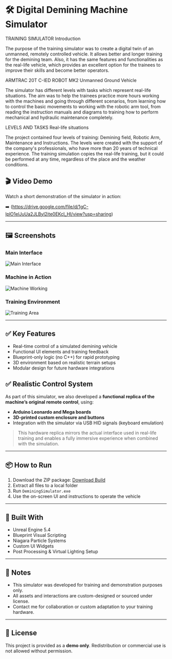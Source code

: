 # 🛠️ Digital Demining Machine Simulator

TRAINING SIMULATOR
Introduction

The purpose of the training simulator was to create a digital twin of an unmanned, remotely controlled vehicle. It allows better and longer training for the demining team. Also, it has the same features and functionalities as the real-life vehicle, which provides an excellent option for the trainees to improve their skills and become better operators.

ARMTRAC 20T C-IED ROBOT MK2
Unmanned Ground Vehicle

The simulator has different levels with tasks which represent real-life situations. The aim was to help the trainees practice more hours working with the machines and going through different scenarios, from learning how to control the basic movements to working with the robotic arm tool, from reading the instruction manuals and diagrams to training how to perform mechanical and hydraulic maintenance completely.

LEVELS AND TASKS
Real-life situations

The project contained four levels of training: Demining field, Robotic Arm, Maintenance and Instructions. The levels were created with the support of the company's professionals, who have more than 20 years of technical experience. The training simulation copies the real-life training, but it could be performed at any time, regardless of the place and the weather conditions.

## 🎬 Video Demo

Watch a short demonstration of the simulator in action:

➡️ (https://drive.google.com/file/d/1gC-lplO1elJuUa2JLByl2ite0EKcl_HI/view?usp=sharing)

---

## 🖼️ Screenshots

### Main Interface
![Main Interface](Screenshots/main_ui.png)

### Machine in Action
![Machine Working](Screenshots/machine_working.png)

### Training Environment
![Training Area](Screenshots/training_zone.png)

---

## ✅ Key Features

- Real-time control of a simulated demining vehicle
- Functional UI elements and training feedback
- Blueprint-only logic (no C++) for rapid prototyping
- 3D environment based on realistic terrain setups
- Modular design for future hardware integrations

## ✅ Realistic Control System

As part of this simulator, we also developed a **functional replica of the machine’s original remote control**, using:

- **Arduino Leonardo and Mega boards**
- **3D-printed custom enclosure and buttons**
- Integration with the simulator via USB HID signals (keyboard emulation)

> This hardware replica mirrors the actual interface used in real-life training and enables a fully immersive experience when combined with the simulation.

---

## 📦 How to Run

1. Download the ZIP package: [Download Build](https://drive.google.com/uc?export=download&id=YOUR_FILE_ID)
2. Extract all files to a local folder
3. Run `DeminingSimulator.exe`
4. Use the on-screen UI and instructions to operate the vehicle

---

## 🧰 Built With

- Unreal Engine 5.4
- Blueprint Visual Scripting
- Niagara Particle Systems
- Custom UI Widgets
- Post Processing & Virtual Lighting Setup

---

## 📌 Notes

- This simulator was developed for training and demonstration purposes only.
- All assets and interactions are custom-designed or sourced under license.
- Contact me for collaboration or custom adaptation to your training hardware.

---

## 📃 License

This project is provided as a **demo only**. Redistribution or commercial use is not allowed without permission.
